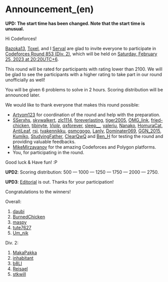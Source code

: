 # Announcement_(en)

**UPD: The start time has been changed. Note that the start time is unusual.**

Hi Codeforces!

[Bazoka13](https://codeforces.com/profile/Bazoka13 "Master Bazoka13"), [Toxel](https://codeforces.com/profile/Toxel "International Grandmaster Toxel"), and I [Serval](https://codeforces.com/profile/Serval "Grandmaster Serval") are glad to invite everyone to participate in [Codeforces Round 853 (Div. 2)](https://codeforces.com/contest/1789 "Codeforces Round 853 (Div. 2)"), which will be held on [Saturday, February 25, 2023 at 20:20UTC+6](https://codeforces.com/https://www.timeanddate.com/worldclock/fixedtime.html?day=25&month=2&year=2023&hour=17&min=20&sec=0&p1=166).

This round will be rated for participants with rating lower than 2100. We will be glad to see the participants with a higher rating to take part in our round unofficially as well!

You will be given 6 problems to solve in 2 hours. Scoring distribution will be announced later.

We would like to thank everyone that makes this round possible:

 * [Artyom123](https://codeforces.com/profile/Artyom123 "Grandmaster Artyom123") for coordination of the round and help with the preparation.
* [SSerxhs](https://codeforces.com/profile/SSerxhs "International Grandmaster SSerxhs"), [skywalkert](https://codeforces.com/profile/skywalkert "International Master skywalkert"), [zlc1114](https://codeforces.com/profile/zlc1114 "Grandmaster zlc1114"), [foreverlasting](https://codeforces.com/profile/foreverlasting "Grandmaster foreverlasting"), [tiger2005](https://codeforces.com/profile/tiger2005 "Master tiger2005"), [OMG_link](https://codeforces.com/profile/OMG_link "Grandmaster OMG_link"), [fried-chicken](https://codeforces.com/profile/fried-chicken "Master fried-chicken"), [tibinyte](https://codeforces.com/profile/tibinyte "Newbie tibinyte"), [_Viole_](https://codeforces.com/profile/_Viole_ "Master _Viole_"), [qxforever](https://codeforces.com/profile/qxforever "Master qxforever"), [sleep__](https://codeforces.com/profile/sleep__ "Grandmaster sleep__"), [valeriu](https://codeforces.com/profile/valeriu "Master valeriu"), [Nanako](https://codeforces.com/profile/Nanako "Master Nanako"), [HomuraCat](https://codeforces.com/profile/HomuraCat "Master HomuraCat"), [AntiLeaf](https://codeforces.com/profile/AntiLeaf "Master AntiLeaf"), [rsj](https://codeforces.com/profile/rsj "Master rsj"), [tyakennikku](https://codeforces.com/profile/tyakennikku "Master tyakennikku"), [qsmcgogo](https://codeforces.com/profile/qsmcgogo "Master qsmcgogo"), [Lanly](https://codeforces.com/profile/Lanly "Expert Lanly"), [Dominater069](https://codeforces.com/profile/Dominater069 "Master Dominater069"), [GGN_2015](https://codeforces.com/profile/GGN_2015 "Candidate Master GGN_2015"), [Kumiko](https://codeforces.com/profile/Kumiko "International Master Kumiko"), [StudyingFather](https://codeforces.com/profile/StudyingFather "Expert StudyingFather"), [ClearQwQ](https://codeforces.com/profile/ClearQwQ "Specialist ClearQwQ") and [Ben_H](https://codeforces.com/profile/Ben_H "Pupil Ben_H") for testing the round and providing valuable feedbacks.
* [MikeMirzayanov](https://codeforces.com/profile/MikeMirzayanov "Headquarters, MikeMirzayanov") for the amazing Codeforces and Polygon platforms.
* You, for participating in the round.

Good luck & Have fun! :P

**UPD2**: Scoring distribution: 500 — 1000 — 1250 — 1750 — 2000 — 2750.

**UPD3**: [Editorial](Tutorial_(en).md) is out. Thanks for your participation!

Congratulations to the winners!

Overall:

 1. [daubi](https://codeforces.com/profile/daubi "International Grandmaster daubi")
2. [BurnedChicken](https://codeforces.com/profile/BurnedChicken "International Grandmaster BurnedChicken")
3. [maspy](https://codeforces.com/profile/maspy "International Grandmaster maspy")
4. [tute7627](https://codeforces.com/profile/tute7627 "International Grandmaster tute7627")
5. [Um_nik](https://codeforces.com/profile/Um_nik "Legendary Grandmaster Um_nik")

Div. 2:

 1. [MakaPakka](https://codeforces.com/profile/MakaPakka "Candidate Master MakaPakka")
2. [inhabitant](https://codeforces.com/profile/inhabitant "Candidate Master inhabitant")
3. [b8LI](https://codeforces.com/profile/b8LI "Candidate Master b8LI")
4. [Reisael](https://codeforces.com/profile/Reisael "Expert Reisael")
5. [stkwill](https://codeforces.com/profile/stkwill "Candidate Master stkwill")
